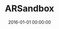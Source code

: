 ---
layout: inner
position: left
title: 'ARSandbox'
date: 2016-01-01 00:00:00
categories: development
tags: Augmented Reality Sandbox
featured_image: '/img/posts/portfolio/sandbox/sandbox.png'
lead_text: 'Final version of the ARSandbox.'
project_link: 'https://www.tandfonline.com/doi/full/10.1080/13658816.2019.1656810'
button_text: 'Article'
button_icon: file
---